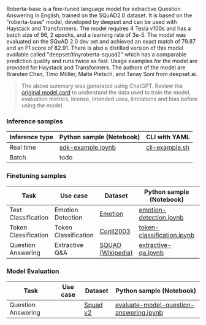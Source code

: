 Roberta-base is a fine-tuned language model for extractive Question Answering in English, trained on the SQuAD2.0 dataset. It is based on the "roberta-base" model, developed by deepset and can be used with Haystack and Transformers. The model requires 4 Tesla v100s and has a batch size of 96, 2 epochs, and a learning rate of 3e-5. The model was evaluated on the SQuAD 2.0 dev set and achieved an exact match of 79.87 and an F1 score of 82.91. There is also a distilled version of this model available called "deepset/tinyroberta-squad2" which has a comparable prediction quality and runs twice as fast. Usage examples for the model are provided for Haystack and Transformers. The authors of the model are Branden Chan, Timo Möller, Malte Pietsch, and Tanay Soni from deepset.ai.


> The above summary was generated using ChatGPT. Review the [original model card](https://huggingface.co/deepset/roberta-base-squad2) to understand the data used to train the model, evaluation metrics, license, intended uses, limitations and bias before using the model.

### Inference samples

Inference type|Python sample (Notebook)|CLI with YAML
|--|--|--|
Real time|[sdk-example.ipynb](https://aka.ms/azureml-infer-sdk)|[cli-example.sh](https://aka.ms/azureml-infer-cli)
Batch | todo


### Finetuning samples

Task|Use case|Dataset|Python sample (Notebook)|CLI with YAML
|---|--|--|--|--|
Text Classification|Emotion Detection|[Emotion](https://huggingface.co/datasets/dair-ai/emotion)|[emotion-detection.ipynb](https://aka.ms/azureml-ft-sdk-emotion-detection)|[emotion-detection.sh](https://aka.ms/azureml-ft-cli-emotion-detection)
Token Classification|Token Classification|[Conll2003](https://huggingface.co/datasets/conll2003)|[token-classification.ipynb](https://github.com/Azure/azureml-examples/tree/sitaram/finetunenotebooks/sdk/python/foundation-models/system/finetune/token-classification/token-classification.ipynb)|[token-classification.sh](https://github.com/Azure/azureml-examples/blob/sitaram/finetunenotebooks/cli/foundation-models/system/finetune/token-classification/token-classification.sh)
Question Answering|Extractive Q&A|[SQUAD (Wikipedia)](https://huggingface.co/datasets/squad)|[extractive-qa.ipynb](https://aka.ms/azureml-ft-sdk-extractive-qa)|[extractive-qa.sh](https://github.com/Azure/azureml-examples/blob/sitaram/finetunenotebooks/cli/foundation-models/system/finetune/question-answering/extractive-qa.sh)


### Model Evaluation

|Task|Use case|Dataset|Python sample (Notebook)|
|---|--|--|--|
|Question Answering||[Squad v2](https://huggingface.co/datasets/squad_v2)|[evaluate-model-question-answering.ipynb](https://aka.ms/azureml-eval-sdk-question-answering)|**
